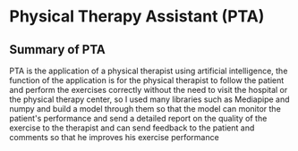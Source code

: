 # Physical Therapy Assistant (PTA)

## Summary of PTA
‏PTA is the application of a physical therapist using artificial intelligence, the function of the application is for the physical therapist to follow the patient and perform the exercises correctly without the need to visit the hospital or the physical therapy center, so I used many libraries such as Mediapipe and numpy and build a model through them so that the model can monitor the patient's performance and send a detailed report on the quality of the exercise to the therapist and can send feedback to the patient and comments so that he improves his exercise performance